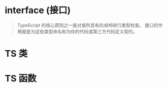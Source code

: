 # interface (接口)
> TypeScript 的核心原则之一是对值所具有的*结构*进行类型检查。
> 接口的作用就是为这些类型命名和为你的代码或第三方代码定义契约。
# TS 类
# TS 函数